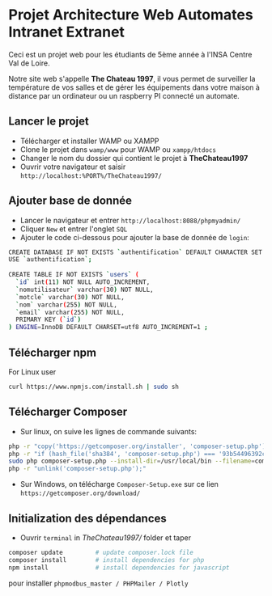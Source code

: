 # Projet Architecture Web Automates Intranet Extranet

Ceci est un projet web pour les étudiants de 5ème année à l'INSA Centre Val de Loire.

Notre site web s'appelle **The Chateau 1997**, il vous permet de surveiller la température de vos salles et de gérer les équipements dans votre maison à distance par un ordinateur ou un raspberry PI connecté un automate.

## Lancer le projet

- Télécharger et installer WAMP ou XAMPP
- Clone le projet dans `wamp/www` pour WAMP ou `xampp/htdocs`
- Changer le nom du dossier qui contient le projet à **TheChateau1997**
- Ouvrir votre navigateur et saisir `http://localhost:%PORT%/TheChateau1997/`

## Ajouter base de donnée

- Lancer le navigateur et entrer `http://localhost:8088/phpmyadmin/`
- Cliquer `New` et entrer l'onglet `SQL`
- Ajouter le code ci-dessous pour ajouter la base de donnée de `login`:

```bash
CREATE DATABASE IF NOT EXISTS `authentification` DEFAULT CHARACTER SET latin1 COLLATE latin1_swedish_ci;
USE `authentification`;
 
CREATE TABLE IF NOT EXISTS `users` (
  `id` int(11) NOT NULL AUTO_INCREMENT,
  `nomutilisateur` varchar(30) NOT NULL,
  `motcle` varchar(30) NOT NULL,
  `nom` varchar(255) NOT NULL,
  `email` varchar(255) NOT NULL,
  PRIMARY KEY (`id`)
) ENGINE=InnoDB DEFAULT CHARSET=utf8 AUTO_INCREMENT=1 ;
```

## Télécharger npm

For Linux user

```bash
curl https://www.npmjs.com/install.sh | sudo sh
```

## Télécharger Composer

- Sur linux, on suive les lignes de commande suivants:

```bash
php -r "copy('https://getcomposer.org/installer', 'composer-setup.php');"
php -r "if (hash_file('sha384', 'composer-setup.php') === '93b54496392c062774670ac18b134c3b3a95e5a5e5c8f1a9f115f203b75bf9a129d5daa8ba6a13e2cc8a1da0806388a8') { echo 'Installer verified'; } else { echo 'Installer corrupt'; unlink('composer-setup.php'); } echo PHP_EOL;"
sudo php composer-setup.php --install-dir=/usr/local/bin --filename=composer
php -r "unlink('composer-setup.php');"
```

- Sur Windows, on télécharge `Composer-Setup.exe` sur ce lien `https://getcomposer.org/download/`

## Initialization des dépendances

- Ouvrir `terminal` in *TheChateau1997/* folder et taper

```bash
composer update         # update composer.lock file
composer install        # install dependencies for php
npm install             # install dependencies for javascript
```

pour installer `phpmodbus_master / PHPMailer / Plotly`
